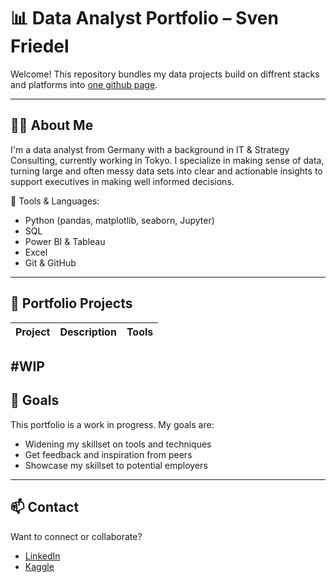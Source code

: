 # 📊 Data Analyst Portfolio – Sven Friedel

Welcome! This repository bundles my data projects build on diffrent stacks and platforms into [one github page](https://sven-friedel.github.io/).

---

## 🧑‍💻 About Me

I'm a data analyst from Germany with a background in IT & Strategy Consulting, currently working in Tokyo.
I specialize in making sense of data, turning large and often messy data sets into clear and actionable insights to support executives in making well informed decisions.

🔧 Tools & Languages:
- Python (pandas, matplotlib, seaborn, Jupyter)
- SQL
- Power BI & Tableau
- Excel
- Git & GitHub

---

## 📁 Portfolio Projects

| Project | Description | Tools |
|--------|-------------|-------|
#WIP
---

## 📌 Goals

This portfolio is a work in progress. My goals are:
- Widening my skillset on tools and techniques
- Get feedback and inspiration from peers
- Showcase my skillset to potential employers

---

## 📫 Contact

Want to connect or collaborate?

- [LinkedIn](https://linkedin.com/in/sven-friedel-スヴェン-9b7357183/)
- [Kaggle](https://www.kaggle.com/svenfriedel)
